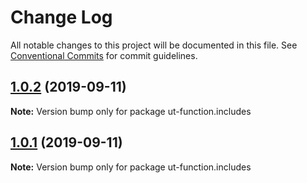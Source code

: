 # Change Log

All notable changes to this project will be documented in this file.
See [Conventional Commits](https://conventionalcommits.org) for commit guidelines.

## [1.0.2](https://github.com/softwaregroup-bg/ut-function/compare/ut-function.template@1.1.0...ut-function.includes@1.0.2) (2019-09-11)

**Note:** Version bump only for package ut-function.includes





## [1.0.1](https://github.com/softwaregroup-bg/ut-function/compare/initial@1.0.0...ut-function.includes@1.0.1) (2019-09-11)

**Note:** Version bump only for package ut-function.includes
